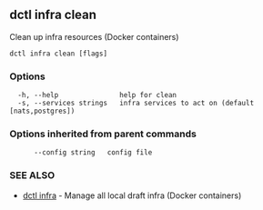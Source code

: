 ## dctl infra clean

Clean up infra resources (Docker containers)

```
dctl infra clean [flags]
```

### Options

```
  -h, --help               help for clean
  -s, --services strings   infra services to act on (default [nats,postgres])
```

### Options inherited from parent commands

```
      --config string   config file
```

### SEE ALSO

* [dctl infra](dctl_infra.md)	 - Manage all local draft infra (Docker containers)

